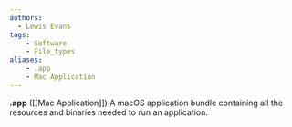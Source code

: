 ```yaml
---
authors:
  - Lewis Evans
tags:
    - Software
    - File_types
aliases:
    - .app
    - Mac Application
---
```

**.app** ([[Mac Application]]) A macOS application bundle containing all the resources and binaries needed to run an application.
